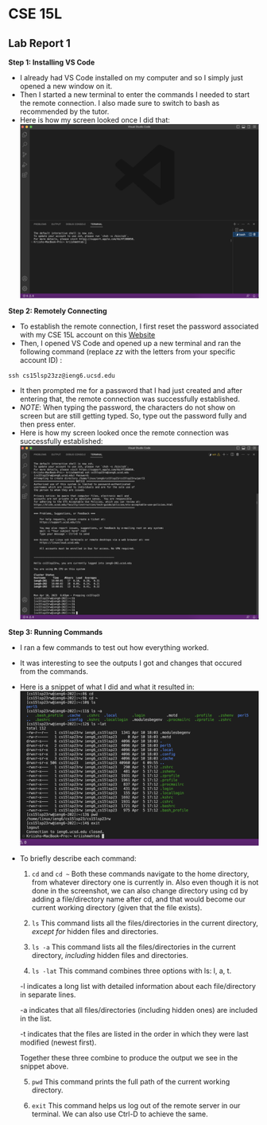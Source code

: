 # CSE 15L
## Lab Report 1

**Step 1: Installing VS Code**
- I already had VS Code installed on my computer and so I simply just opened a new window on it.
- Then I started a new terminal to enter the commands I needed to start the remote connection. I also made sure to switch to bash as recommended by the tutor.
- Here is how my screen looked once I did that:
![Image](Image1.png)

**Step 2: Remotely Connecting**
- To establish the remote connection, I first reset the password associated with my CSE 15L account on this [Website](https://sdacs.ucsd.edu/~icc/index.php)
- Then, I opened VS Code and opened up a new terminal and ran the following command (replace *zz* with the letters from your specific account ID) :
~~~
ssh cs15lsp23zz@ieng6.ucsd.edu 
~~~
- It then prompted me for a password that I had just created and after entering that, the remote connection was successfully established.
- *NOTE*: When typing the password, the characters do not show on screen but are still getting typed. So, type out the password fully and then press enter.
- Here is how my screen looked once the remote connection was successfully established:
![Image](Image2.png)

**Step 3: Running Commands**
- I ran a few commands to test out how everything worked. 
- It was interesting to see the outputs I got and changes that occured from the commands.
- Here is a snippet of what I did and what it resulted in:
![Image](Image3.png)

- To briefly describe each command:

    1) `cd` and `cd ~`
    Both these commands navigate to the home directory, from whatever directory one is currently in. 
    Also even though it is not done in the screenshot, we can also change directory using cd by adding a file/directory name after cd, and that would become our current     working directory (given that the file exists).

    2) `ls`
    This command lists all the files/directories in the current directory, *except for* hidden files and directories.

    3) `ls -a`
    This command lists all the files/directories in the current directory, *including* hidden files and directories.

    4) `ls -lat`
    This command combines three options with ls: l, a, t. 

     -l indicates a long list with detailed information about each file/directory in separate lines.

     -a indicates that all files/directories (including hidden ones) are included in the list.

     -t indicates that the files are listed in the order in which they were last modified (newest first).

     Together these three combine to produce the output we see in the snippet above.

    5) `pwd`
    This command prints the full path of the current working directory.

    6) `exit`
    This command helps us log out of the remote server in our terminal. We can also use Ctrl-D to achieve the same.
